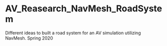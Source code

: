 # AV_Reasearch_NavMesh_RoadSystem
Different ideas to built a road system for an AV simulation utilizing NavMesh. Spring 2020
